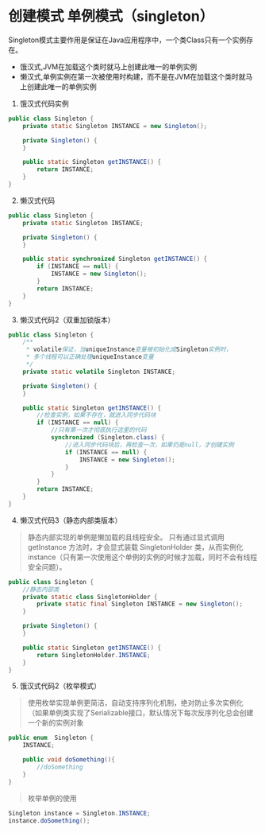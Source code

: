 # 创建模式 单例模式（singleton）
Singleton模式主要作用是保证在Java应用程序中，一个类Class只有一个实例存在。
* 饿汉式,JVM在加载这个类时就马上创建此唯一的单例实例
* 懒汉式,单例实例在第一次被使用时构建，而不是在JVM在加载这个类时就马上创建此唯一的单例实例

1. 饿汉式代码实例
```java
public class Singleton {
    private static Singleton INSTANCE = new Singleton();

    private Singleton() {
    }

    public static Singleton getINSTANCE() {
        return INSTANCE;
    }
}
```
2. 懒汉式代码
```java
public class Singleton {
    private static Singleton INSTANCE;

    private Singleton() {
    }

    public static synchronized Singleton getINSTANCE() {
        if (INSTANCE == null) {
            INSTANCE = new Singleton();
        }
        return INSTANCE;
    }
}
```
3. 懒汉式代码2（双重加锁版本）
```java
public class Singleton {
    /**
     * volatile保证，当uniqueInstance变量被初始化成Singleton实例时，
     * 多个线程可以正确处理uniqueInstance变量
     */
    private static volatile Singleton INSTANCE;

    private Singleton() {
    }

    public static Singleton getINSTANCE() {
        //检查实例，如果不存在，就进入同步代码块
        if (INSTANCE == null) {
            //只有第一次才彻底执行这里的代码
            synchronized (Singleton.class) {
                //进入同步代码块后，再检查一次，如果仍是null，才创建实例
                if (INSTANCE == null) {
                    INSTANCE = new Singleton();
                }
            }
        }
        return INSTANCE;
    }
}
```
4. 懒汉式代码3（静态内部类版本）
> 静态内部实现的单例是懒加载的且线程安全。
只有通过显式调用 getInstance 方法时，才会显式装载 SingletonHolder 类，从而实例化 instance（只有第一次使用这个单例的实例的时候才加载，同时不会有线程安全问题）。
```java
public class Singleton {
    //静态内部类
    private static class SingletonHolder {
        private static final Singleton INSTANCE = new Singleton();
    }

    private Singleton() {
    }

    public static Singleton getINSTANCE() {
        return SingletonHolder.INSTANCE;
    }
}
```

5. 饿汉式代码2（枚举模式）
> 使用枚举实现单例更简洁，自动支持序列化机制，绝对防止多次实例化 （如果单例类实现了Serializable接口，默认情况下每次反序列化总会创建一个新的实例对象
```java
public enum  Singleton {
    INSTANCE;

    public void doSomething(){
        //doSomething
    }
}
```
>枚举单例的使用
```java
Singleton instance = Singleton.INSTANCE;
instance.doSomething();
```
